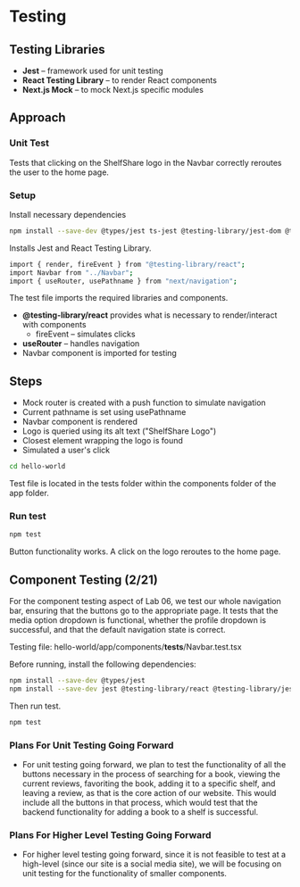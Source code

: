# Testing

## Testing Libraries
* **Jest** – framework used for unit testing
* **React Testing Library** – to render React components
* **Next.js Mock** – to mock Next.js specific modules

## Approach

### Unit Test
Tests that clicking on the ShelfShare logo in the Navbar correctly reroutes the user to the home page.

### Setup
Install necessary dependencies

```sh
npm install --save-dev @types/jest ts-jest @testing-library/jest-dom @testing-library/react
```
Installs Jest and React Testing Library.

```sh
import { render, fireEvent } from "@testing-library/react";
import Navbar from "../Navbar";
import { useRouter, usePathname } from "next/navigation";
```
The test file imports the required libraries and components.
* **@testing-library/react** provides what is necessary to render/interact with components
  * fireEvent – simulates clicks
* **useRouter** – handles navigation
* Navbar component is imported for testing

## Steps
* Mock router is created with a push function to simulate navigation
* Current pathname is set using usePathname
* Navbar component is rendered
* Logo is queried using its alt text ("ShelfShare Logo")
* Closest element wrapping the logo is found
* Simulated a user's click

```sh
cd hello-world
```
Test file is located in the tests folder within the components folder of the app folder.

### Run test
```sh
npm test
```
Button functionality works. A click on the logo reroutes to the home page.

## Component Testing (2/21)
For the component testing aspect of Lab 06, we test our whole navigation bar, ensuring that the buttons go to the appropriate page. It tests that the media option dropdown is functional, whether the profile dropdown is successful, and that the default navigation state is correct.

Testing file: hello-world/app/components/__tests__/Navbar.test.tsx

Before running, install the following dependencies:
```sh
npm install --save-dev @types/jest
npm install --save-dev jest @testing-library/react @testing-library/jest-dom @testing-library/user-event
```
Then run test.
```sh
npm test
```

### Plans For Unit Testing Going Forward
* For unit testing going forward, we plan to test the functionality of all the buttons necessary in the process of searching for a book, viewing the current reviews, favoriting the book, adding it to a specific shelf, and leaving a review, as that is the core action of our website. This would include all the buttons in that process, which would test that the backend functionality for adding a book to a shelf is successful.

### Plans For Higher Level Testing Going Forward
* For higher level testing going forward, since it is not feasible to test at a high-level (since our site is a social media site), we will be focusing on unit testing for the functionality of smaller components.

